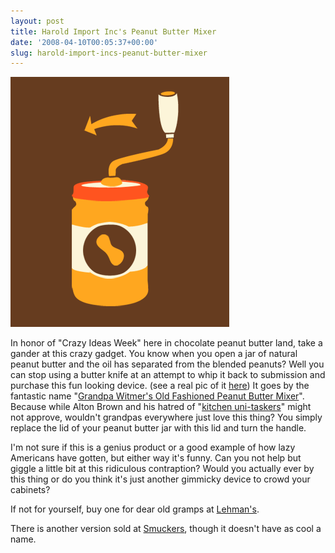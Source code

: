 ```yaml
---
layout: post
title: Harold Import Inc's Peanut Butter Mixer
date: '2008-04-10T00:05:37+00:00'
slug: harold-import-incs-peanut-butter-mixer
---
```

<img src='/images/uploads/2008/04/smuckers2.gif' alt='peanut butter mixer' class="yellowborder" />

In honor of "Crazy Ideas Week" here in chocolate peanut butter land, take a gander at this crazy gadget. You know when you open a jar of natural peanut butter and the oil has separated from the blended peanuts? Well you can stop using a butter knife at an attempt to whip it back to submission and purchase this fun looking device. (see a real pic of it <a href="http://www.fantes.com/images/121551nuts.jpg">here</a>) It goes by the fantastic name "<a href="http://www.lehmans.com/jump.jsp?itemType=PRODUCT&itemID=5912">Grandpa Witmer's Old Fashioned Peanut Butter Mixer</a>". Because while Alton Brown and his hatred of "<a href="http://catalog.fullpond.com/altonbrown/productdetail.aspx?CatalogName=General&CategoryName=All+Merchandise&ProductID=ABRN+AB1005">kitchen uni-taskers</a>" might not approve, wouldn't grandpas everywhere just love this thing? You simply replace the lid of your peanut butter jar with this lid and turn the handle.

I'm not sure if this is a genius product or a good example of how lazy Americans have gotten, but either way it's funny. Can you not help but giggle a little bit at this ridiculous contraption? Would you actually ever by this thing or do you think it's just another gimmicky device to crowd your cabinets?

If not for yourself, buy one for dear old gramps at <a href="http://www.lehmans.com/jump.jsp?itemType=PRODUCT&itemID=5912">Lehman's</a>.

There is another version sold at <a href="http://onlinestore.smucker.com/display_product.cfm?prod_id=386&cat_id=5">Smuckers</a>, though it doesn't have as cool a name.
